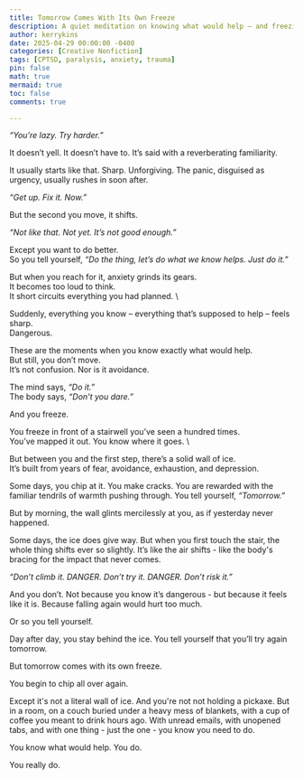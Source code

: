 ```yaml
---
title: Tomorrow Comes With Its Own Freeze
description: A quiet meditation on knowing what would help — and freezing anyway.
author: kerrykins
date: 2025-04-29 00:00:00 -0400
categories: [Creative Nonfiction]
tags: [CPTSD, paralysis, anxiety, trauma]
pin: false
math: true
mermaid: true
toc: false
comments: true

---
```


*“You’re lazy. Try harder.”* 

It doesn’t yell. It doesn’t have to. It’s said with a reverberating familiarity.

It usually starts like that.
Sharp. Unforgiving.
The panic, disguised as urgency, usually rushes in soon after.

*“Get up. Fix it. Now.”*

But the second you move, it shifts. 

*“Not like that. Not yet. It’s not good enough.”* 

Except you want to do better. \
So you tell yourself, *“Do the thing, let’s do what we know helps. Just do it.”* 

But when you reach for it, anxiety grinds its gears. \
It becomes too loud to think. \
It short circuits everything you had planned. \

Suddenly, everything you know – everything that’s supposed to help – feels sharp. \
Dangerous.

These are the moments when you know exactly what would help. \
But still, you don’t move. \
It’s not confusion. Nor is it avoidance. 

The mind says, *“Do it.”* \
The body says, *“Don’t you dare.”* 

And you freeze. 

You freeze in front of a stairwell you’ve seen a hundred times. \
You’ve mapped it out. You know where it goes. \

But between you and the first step, there’s a solid wall of ice. \
It’s built from years of fear, avoidance, exhaustion, and depression.

Some days, you chip at it. You make cracks.
You are rewarded with the familiar tendrils of warmth pushing through.
You tell yourself, *“Tomorrow.”* 

But by morning, the wall glints mercilessly at you, as if yesterday never happened.

Some days, the ice does give way.
But when you first touch the stair, the whole thing shifts ever so slightly.
It’s like the air shifts - like the body's bracing for the impact that never comes.

*“Don’t climb it. DANGER. Don’t try it. DANGER. Don’t risk it.”*

And you don’t.
Not because you know it’s dangerous - but because it feels like it is.
Because falling again would hurt too much.

Or so you tell yourself.  

Day after day, you stay behind the ice.
You tell yourself that you’ll try again tomorrow.

But tomorrow comes with its own freeze.

You begin to chip all over again.

Except it's not a literal wall of ice. And you're not not holding a pickaxe.
But in a room, on a couch buried under a heavy mess of blankets, with a cup of coffee you meant to drink hours ago.
With unread emails, with unopened tabs, and with one thing - just the one - you know you need to do.

You know what would help.
You do.

You really do.


